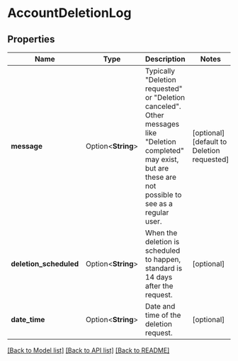 # AccountDeletionLog

## Properties

Name | Type | Description | Notes
------------ | ------------- | ------------- | -------------
**message** | Option<**String**> | Typically \"Deletion requested\" or \"Deletion canceled\". Other messages like \"Deletion completed\" may exist, but are these are not possible to see as a regular user. | [optional][default to Deletion requested]
**deletion_scheduled** | Option<**String**> | When the deletion is scheduled to happen, standard is 14 days after the request. | [optional]
**date_time** | Option<**String**> | Date and time of the deletion request. | [optional]

[[Back to Model list]](../README.md#documentation-for-models) [[Back to API list]](../README.md#documentation-for-api-endpoints) [[Back to README]](../README.md)


